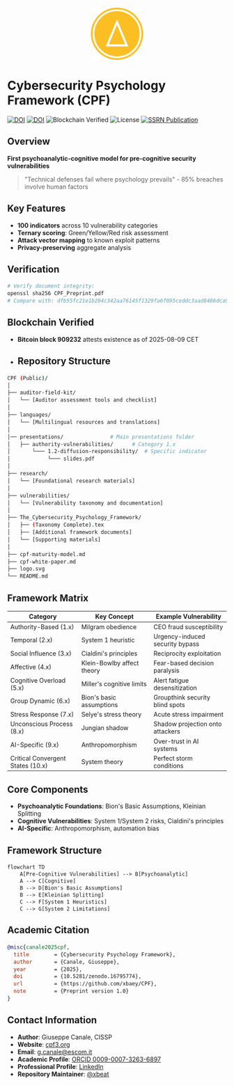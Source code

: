 <p align="center">
  <img src="logo.svg" alt="CPF Logo" width="120"/>
</p>

# Cybersecurity Psychology Framework (CPF)

[![DOI](https://zenodo.org/badge/DOI/10.5281/zenodo.16795774.svg)](https://doi.org/10.5281/zenodo.16795774)
[![DOI](https://zenodo.org/badge/DOI/10.5281/zenodo.16944972.svg)](https://doi.org/10.5281/zenodo.16944972)
![Blockchain Verified](https://img.shields.io/badge/Blockchain_Timestamp-2025--08--09-brightgreen)
![License](https://img.shields.io/badge/License-CC_BY--NC--SA_4.0-lightgrey.svg)
[![SSRN Publication](https://img.shields.io/badge/SSRN-Publication-blue)](https://papers.ssrn.com/abstract=5387222)

## Overview
**First psychoanalytic-cognitive model for pre-cognitive security vulnerabilities**

> "Technical defenses fail where psychology prevails" - 85% breaches involve human factors

## Key Features
- **100 indicators** across 10 vulnerability categories
- **Ternary scoring**: Green/Yellow/Red risk assessment
- **Attack vector mapping** to known exploit patterns
- **Privacy-preserving** aggregate analysis

## Verification
```bash
# Verify document integrity:
openssl sha256 CPF_Preprint.pdf
# Compare with: dfb55fc21e1b204c342aa76145f1329fa6f095ceddc3aad8486dca91a580fa96
```

## Blockchain Verified
- **Bitcoin block 909232** attests existence as of 2025-08-09 CET

- ## Repository Structure

```bash
CPF (Public)/
│
├── auditor-field-kit/
│   └── [Auditor assessment tools and checklist]
│
├── languages/
│   └── [Multilingual resources and translations]
│
│── presentations/               # Main presentations folder
│   ├── authority-vulnerabilities/      # Category 1.x
│       └─── 1.2-diffusion-responsibility/  # Specific indicator
│            └─── slides.pdf
│
├── research/
│   └── [Foundational research materials]
│
├── vulnerabilities/
│   └── [Vulnerability taxonomy and documentation]
│
├── The_Cybersecurity_Psychology_Framework/
│   ├── (Taxonomy Complete).tex
│   ├── [Additional framework documents]
│   └── [Supporting materials]
│
├── cpf-maturity-model.md
├── cpf-white-paper.md
├── logo.svg
└── README.md
```
  
## Framework Matrix
| Category                          | Key Concept                | Example Vulnerability            |
|-----------------------------------|----------------------------|----------------------------------|
| Authority-Based (1.x)             | Milgram obedience          | CEO fraud susceptibility         |
| Temporal (2.x)                    | System 1 heuristic         | Urgency-induced security bypass  |
| Social Influence (3.x)            | Cialdini's principles      | Reciprocity exploitation         |
| Affective (4.x)                   | Klein-Bowlby affect theory | Fear-based decision paralysis    |
| Cognitive Overload (5.x)          | Miller's cognitive limits  | Alert fatigue desensitization    |
| Group Dynamic (6.x)               | Bion's basic assumptions   | Groupthink security blind spots  |
| Stress Response (7.x)             | Selye's stress theory      | Acute stress impairment          |
| Unconscious Process (8.x)         | Jungian shadow             | Shadow projection onto attackers |
| AI-Specific (9.x)                 | Anthropomorphism           | Over-trust in AI systems         |
| Critical Convergent States (10.x) | System theory              | Perfect storm conditions         |

## Core Components
- **Psychoanalytic Foundations**: Bion's Basic Assumptions, Kleinian Splitting
- **Cognitive Vulnerabilities**: System 1/System 2 risks, Cialdini's principles
- **AI-Specific**: Anthropomorphism, automation bias


## Framework Structure
```mermaid
flowchart TD
    A[Pre-Cognitive Vulnerabilities] --> B[Psychoanalytic]
    A --> C[Cognitive]
    B --> D[Bion's Basic Assumptions]
    B --> E[Kleinian Splitting]
    C --> F[System 1 Heuristics]
    C --> G[System 2 Limitations]
```

## Academic Citation
```bibtex
@misc{canale2025cpf,
  title        = {Cybersecurity Psychology Framework},
  author       = {Canale, Giuseppe},
  year         = {2025}, 
  doi          = {10.5281/zenodo.16795774},
  url          = {https://github.com/xbaey/CPF},
  note         = {Preprint version 1.0}
}
```

## Contact Information
- **Author**: Giuseppe Canale, CISSP
- **Website**: [cpf3.org](https://cpf3.org)
- **Email**: [g.canale@escom.it](mailto:g.canale@escom.it)  
- **Academic Profile**: [ORCID 0009-0007-3263-6897](https://orcid.org/0009-0007-3263-6897)  
- **Professional Profile**: [LinkedIn](https://www.linkedin.com/in/giuseppe-canale)  
- **Repository Maintainer**: [@xbeat](https://github.com/xbeat)
